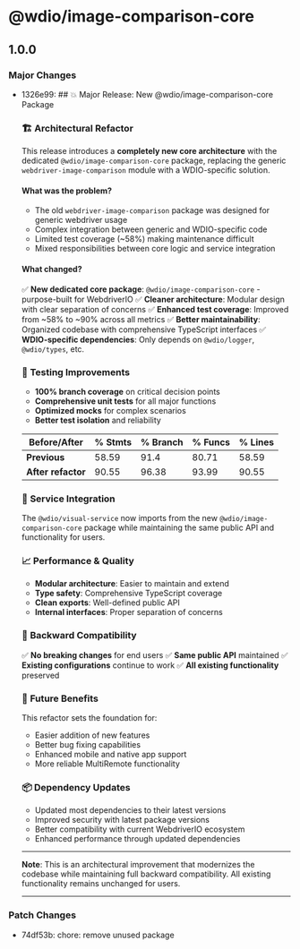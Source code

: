 # @wdio/image-comparison-core

## 1.0.0

### Major Changes

- 1326e99: ## 💥 Major Release: New @wdio/image-comparison-core Package

  ### 🏗️ Architectural Refactor

  This release introduces a **completely new core architecture** with the dedicated `@wdio/image-comparison-core` package, replacing the generic `webdriver-image-comparison` module with a WDIO-specific solution.

  #### What was the problem?

  - The old `webdriver-image-comparison` package was designed for generic webdriver usage
  - Complex integration between generic and WDIO-specific code
  - Limited test coverage (~58%) making maintenance difficult
  - Mixed responsibilities between core logic and service integration

  #### What changed?

  ✅ **New dedicated core package**: `@wdio/image-comparison-core` - purpose-built for WebdriverIO
  ✅ **Cleaner architecture**: Modular design with clear separation of concerns
  ✅ **Enhanced test coverage**: Improved from ~58% to ~90% across all metrics
  ✅ **Better maintainability**: Organized codebase with comprehensive TypeScript interfaces
  ✅ **WDIO-specific dependencies**: Only depends on `@wdio/logger`, `@wdio/types`, etc.

  ### 🧪 Testing Improvements

  - **100% branch coverage** on critical decision points
  - **Comprehensive unit tests** for all major functions
  - **Optimized mocks** for complex scenarios
  - **Better test isolation** and reliability

  | Before/After       | % Stmts | % Branch | % Funcs | % Lines |
  | ------------------ | ------- | -------- | ------- | ------- |
  | **Previous**       | 58.59   | 91.4     | 80.71   | 58.59   |
  | **After refactor** | 90.55   | 96.38    | 93.99   | 90.55   |

  ### 🔧 Service Integration

  The `@wdio/visual-service` now imports from the new `@wdio/image-comparison-core` package while maintaining the same public API and functionality for users.

  ### 📈 Performance & Quality

  - **Modular architecture**: Easier to maintain and extend
  - **Type safety**: Comprehensive TypeScript coverage
  - **Clean exports**: Well-defined public API
  - **Internal interfaces**: Proper separation of concerns

  ### 🔄 Backward Compatibility

  ✅ **No breaking changes** for end users
  ✅ **Same public API** maintained
  ✅ **Existing configurations** continue to work
  ✅ **All existing functionality** preserved

  ### 🎯 Future Benefits

  This refactor sets the foundation for:

  - Easier addition of new features
  - Better bug fixing capabilities
  - Enhanced mobile and native app support
  - More reliable MultiRemote functionality

  ### 📦 Dependency Updates

  - Updated most dependencies to their latest versions
  - Improved security with latest package versions
  - Better compatibility with current WebdriverIO ecosystem
  - Enhanced performance through updated dependencies

  ***

  **Note**: This is an architectural improvement that modernizes the codebase while maintaining full backward compatibility. All existing functionality remains unchanged for users.

  ***

### Patch Changes

- 74df53b: chore: remove unused package
